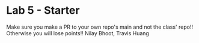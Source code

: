 # Lab 5 - Starter
Make sure you make a PR to your own repo's main and not the class' repo!! Otherwise you will lose points!!
Nilay Bhoot, Travis Huang